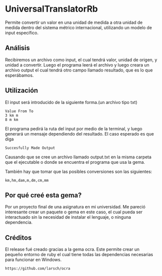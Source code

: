 
# UniversalTranslatorRb

Permite convertir un valor en una unidad de medida a otra unidad de medida dentro del sistema métrico internacional, utilizando un modelo de input específico.
## Análisis 
Recibiremos un archivo como input, el cual tendrá valor, unidad de origen, y unidad a convertir. Luego el programa leerá el archivo y luego creara un archivo output el cual tendrá otro campo llamado resultado, que es lo que esperábamos.

## Utilización
El input será introducido de la siguiente forma.(un archivo tipo txt)

    Value From To
    3 km m
    8 m km
El programa pedirá la ruta del input por medio de la terminal, y luego generará un mensaje dependiendo del resultado. 
El caso esperado es que diga 

    Succesfully Made Output
Causando que se cree un archivo llamado output.txt en la misma carpeta que el ejecutable o donde se encuentra el programa que usa la gema.

También hay que tomar que las posibles conversiones son las siguientes:

    km,hm,dam,m,dm,cm,mm

## Por qué creé esta gema?
Por un proyecto final de una asignatura en mi universidad.
Me pareció interesante crear un paquete o gema en este caso, el cual pueda ser interactuado sin la necesidad de instalar el lenguaje, o ninguna dependencia.

## Créditos
El release fué creado gracias a la gema ocra. Este permite crear un pequeño entorno de ruby el cual tiene todas las dependencias necesarias para funcionar en Windows.

    https://github.com/larsch/ocra

